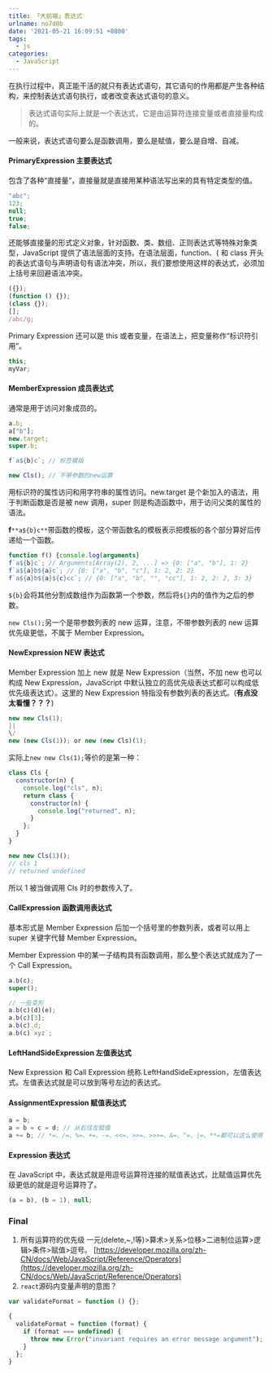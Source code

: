 ```yaml
---
title: 「大前端」表达式
urlname: no7d0b
date: '2021-05-21 16:09:51 +0800'
tags:
  - js
categories:
  - JavaScript
---
```


在执行过程中，真正能干活的就只有表达式语句，其它语句的作用都是产生各种结构，来控制表达式语句执行，或者改变表达式语句的意义。

> 表达式语句实际上就是一个表达式，它是由运算符连接变量或者直接量构成的。

一般来说，表达式语句要么是函数调用，要么是赋值，要么是自增、自减。

#### PrimaryExpression 主要表达式

包含了各种“直接量”，直接量就是直接用某种语法写出来的具有特定类型的值。

```javascript
"abc";
123;
null;
true;
false;
```

还能够直接量的形式定义对象，针对函数、类、数组、正则表达式等特殊对象类型，JavaScript 提供了语法层面的支持。在语法层面，function、{ 和 class 开头的表达式语句与声明语句有语法冲突，所以，我们要想使用这样的表达式，必须加上括号来回避语法冲突。

```javascript
({});
(function () {});
(class {});
[];
/abc/g;
```

Primary Expression 还可以是 this 或者变量，在语法上，把变量称作“标识符引用”。

```javascript
this;
myVar;
```

#### MemberExpression 成员表达式

通常是用于访问对象成员的。

```javascript
a.b;
a["b"];
new.target;
super.b;

f`a${b}c`; // 标签模版

new Cls(); // 不带参数的new运算
```

用标识符的属性访问和用字符串的属性访问。new.target 是个新加入的语法，用于判断函数是否是被 new 调用，super 则是构造函数中，用于访问父类的属性的语法。

**f**`**a${b}c**`带函数的模板，这个带函数名的模板表示把模板的各个部分算好后传递给一个函数。

```javascript
function f() {console.log(arguments}
f`a${b}c`; // Arguments[Array(2), 2, ...] => {0: ["a", "b"], 1: 2}
f`a${a}b${a}c`; // {0: ["a", "b", "c"], 1: 2, 2: 2}
f`a${a}b${a}${c}cc`; // {0: ["a", "b", "", "cc"], 1: 2, 2: 2, 3: 3}
```

`${b}`会将其他分割成数组作为函数第一个参数，然后将`${}`内的值作为之后的参数。

`new Cls();`另一个是带参数列表的 new 运算，注意，不带参数列表的 new 运算优先级更低，不属于 Member Expression。

#### NewExpression NEW 表达式

Member Expression 加上 new 就是 New Expression（当然，不加 new 也可以构成 New Expression，JavaScript 中默认独立的高优先级表达式都可以构成低优先级表达式）。这里的 New Expression 特指没有参数列表的表达式。(**有点没太看懂？？？**)

```javascript
new new Cls(1);
||
\/
new (new Cls(1)); or new (new Cls)(1);
```

实际上`new new Cls(1);`等价的是第一种：

```javascript
class Cls {
  constructor(n) {
    console.log("cls", n);
    return class {
      constructor(n) {
        console.log("returned", n);
      }
    };
  }
}

new new Cls(1)();
// cls 1
// returned undefined
```

所以 1 被当做调用 Cls 时的参数传入了。

#### CallExpression 函数调用表达式

基本形式是 Member Expression 后加一个括号里的参数列表，或者可以用上 super 关键字代替 Member Expression。

Member Expression 中的某一子结构具有函数调用，那么整个表达式就成为了一个 Call Expression。

```javascript
a.b(c);
super();

// 一些变形
a.b(c)(d)(e);
a.b(c)[3];
a.b(c).d;
a.b(c)`xyz`;
```

#### LeftHandSideExpression 左值表达式

New Expression 和 Call Expression 统称 LeftHandSideExpression，左值表达式。左值表达式就是可以放到等号左边的表达式。

#### AssignmentExpression 赋值表达式

```javascript
a = b;
a = b = c = d; // 从右往左赋值
a += b; // *=、/=、%=、+=、-=、<<=、>>=、>>>=、&=、^=、|=、**=都可以这么使用
```

#### Expression 表达式

在 JavaScript 中，表达式就是用逗号运算符连接的赋值表达式，比赋值运算优先级更低的就是逗号运算符了。

```javascript
(a = b), (b = 1), null;
```

### Final

1. 所有运算符的优先级
   一元(delete,~,!等)>算术>关系>位移>二进制位运算>逻辑>条件>赋值>逗号。
   [https://developer.mozilla.org/zh-CN/docs/Web/JavaScript/Reference/Operators](https://developer.mozilla.org/zh-CN/docs/Web/JavaScript/Reference/Operators)
2. `react`源码内变量声明的意图？

```javascript
var validateFormat = function () {};

{
  validateFormat = function (format) {
    if (format === undefined) {
      throw new Error("invariant requires an error message argument");
    }
  };
}
```
